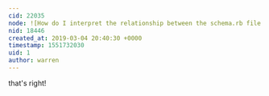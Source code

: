 ```yaml
---
cid: 22035
node: ![How do I interpret the relationship between the schema.rb file and the models?](../notes/bsugar/03-02-2019/how-do-i-interpret-the-relationship-between-the-schema-rb-file-and-the-models)
nid: 18446
created_at: 2019-03-04 20:40:30 +0000
timestamp: 1551732030
uid: 1
author: warren
---
```


 that's right!